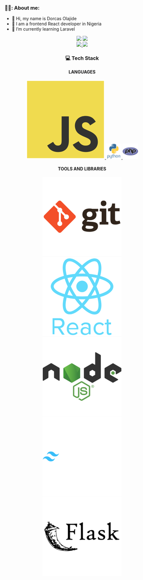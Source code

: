 
### 👩‍💻: About me:
- 👋 Hi, my name is Dorcas Olajide
- 👀 I am a frontend React developer in Nigeria
- 🌱 I’m currently learning Laravel 

<div id="header" align="center">
  <img src="https://media.giphy.com/media/v1.Y2lkPTc5MGI3NjExZ3Ftc29pN21ncWw1YTNramE0ejRrbGdjaW9mazlyZG82a2FycjhvMSZlcD12MV9naWZzX3NlYXJjaCZjdD1n/qgQUggAC3Pfv687qPC/giphy.gif" width="200">
  <img src="https://media.giphy.com/media/v1.Y2lkPTc5MGI3NjExZ3Ftc29pN21ncWw1YTNramE0ejRrbGdjaW9mazlyZG82a2FycjhvMSZlcD12MV9naWZzX3NlYXJjaCZjdD1n/78XCFBGOlS6keY1Bil/giphy.gif" width="200">
  <div id="badges">
    
  <a href="https://www.linkedin.com/in/dorcas-olajide/">
    <img src="https://img.shields.io/badge/LinkedIn-blue?style=for-the-badge&logo=linkedin&logoColor=white" >
  </a>

  <a href="https://medium.com/@dorcas2017">
  <img src="https://img.shields.io/badge/Medium-black?style=for-the-badge"/>
  </a>

  </div
</div>

### 💻 Tech Stack
#### LANGUAGES
<div>
   <a href="https://developer.mozilla.org/en-US/docs/Web/JavaScript">
    <img src="https://github.com/devicons/devicon/blob/master/icons/javascript/javascript-original.svg" title="JavaScript width="50" />
  </a>
  <a href="https://www.python.org/">
    <img src="https://github.com/devicons/devicon/blob/master/icons/python/python-original-wordmark.svg" title="Python" width="50" />
  </a>
  
  <a href="https://www.php.net/">
    <img src="https://github.com/devicons/devicon/blob/master/icons/php/php-original.svg" title="php" width="50">
  </a>
 
</div>

#### TOOLS AND LIBRARIES
<div>

  <a href="https://git-scm.com/">
    <img src="https://github.com/devicons/devicon/blob/master/icons/git/git-original-wordmark.svg">
  </a>

  <a href="https://react.dev/">
    <img src="https://github.com/devicons/devicon/blob/master/icons/react/react-original-wordmark.svg">
  </a>

  <a href="https://nodejs.org/en">
    <img src="https://github.com/devicons/devicon/blob/master/icons/nodejs/nodejs-original-wordmark.svg">
  </a>

  
  <a href="https://tailwindcss.com/">
    <img src="https://github.com/devicons/devicon/blob/master/icons/tailwindcss/tailwindcss-original-wordmark.svg">
  </a>
  
  <a href="https://flask.palletsprojects.com/en/stable/">
    <img src="https://github.com/devicons/devicon/blob/master/icons/flask/flask-original-wordmark.svg">
  </a>
</div>


